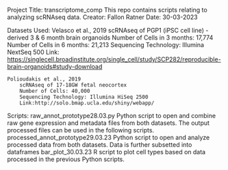 Project Title: transcriptome_comp
    This repo contains scripts relating to analyzing scRNAseq data.
Creator: Fallon Ratner
Date: 30-03-2023

Datasets Used:
    Velasco et al., 2019
        scRNAseq of PGP1 (iPSC cell line) - derived 3 & 6 month brain organoids
        Number of Cells in 3 months: 17,774
        Number of Cells in 6 months: 21,213
        Sequencing Technology: Illumina NextSeq 500
        Link: https://singlecell.broadinstitute.org/single_cell/study/SCP282/reproducible-brain-organoids#study-download

    Polioudakis et al., 2019
        scRNAseq of 17-18GW fetal neocortex
        Number of Cells: 40,000
        Sequencing Technology: Illumina HiSeq 2500
        Link:http://solo.bmap.ucla.edu/shiny/webapp/

Scripts:
    raw_annot_prototype28.03.py
        Python script to open and combine raw gene expression and metadata files from both datasets.
        The output processed files can be used in the following scripts.
    processed_annot_prototype29.03.23
        Python script to open and analyze processed data from both datasets.
        Data is further subsetted into dataframes
    bar_plot_30.03.23
        R script to plot cell types based on data processed in the previous Python scripts.